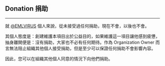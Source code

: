 ## Donation 捐助

---

就 [@EMLVIRUS](https://github.com/EMLVIRUS) 個人來說，從未接受過任何捐助，現在不會，以後也不會。

其個人態度是：創建維護本項目出於公益目的，如果維護這一項目讓他感到疲憊，抽身離開便是：沒有捐助，大家也不必有任何期待。作為 Organization Owner 而言無法阻止組織其他個人接受捐助，但是至少可以保證任何捐助不會影響內容。

因此，您可以在組織其他個人同意的情況下向他們捐助。

